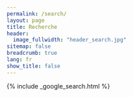 ```yaml
---
permalink: /search/
layout: page
title: Recherche
header:
  image_fullwidth: "header_search.jpg"
sitemap: false
breadcrumb: true
lang: fr
show_title: false
---
```


{% include _google_search.html %}
